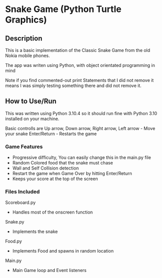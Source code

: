 # Snake Game (Python Turtle Graphics)

## Description

This is a basic implementation of the Classic Snake Game from the old Nokia mobile phones.

The app was writen using Python, with object orientated programming in mind

Note if you find commented-out print Statements that I did not remove it means I was simply testing something there and did not remove it.

## How to Use/Run

This was written using Python 3.10.4 so it should run fine with Python 3.10 installed on your machine.

Basic controlls are
Up arrow, Down arrow, Right arrow, Left arrow - Move your snake
Enter/Return - Restarts the game

### Game Features

- Progressive difficulty, You can easily change this in the main.py file
- Random Colored food that the snake must chase
- Wall and Self Collision detection
- Restart the game when Game Over by hitting Enter/Return
- Keeps your score at the top of the screen

### Files Included

Scoreboard.py

- Handles most of the onscreen function

Snake.py

- Implements the snake

Food.py

- Implements Food and spawns in random location

Main.py

- Main Game loop and Event listeners
